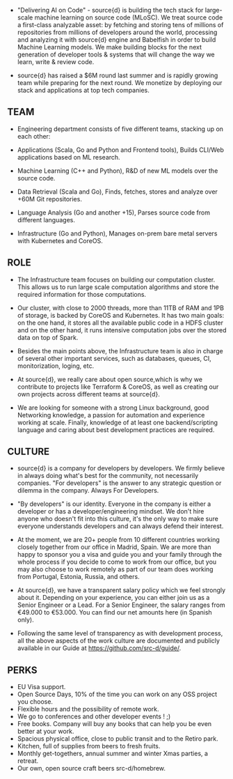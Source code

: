 - "Delivering AI on Code" - source{d} is building the tech stack for large-scale machine learning on source code (MLoSC). We treat source code a first-class analyzable asset: by fetching and storing tens of millions of repositories from millions of developers around the world, processing and analyzing it with source{d} engine and Babelfish in order to build Machine Learning models. We make building blocks for the next generation of developer tools & systems that will change the way we learn, write & review code.

- source{d} has raised a $6M round last summer and is rapidly growing team while preparing for the next round. We monetize by deploying our stack and applications at top tech companies. 

## TEAM

- Engineering department consists of five different teams, stacking up on each other:

- Applications (Scala, Go and Python and Frontend tools), Builds CLI/Web applications based on ML research.
- Machine Learning (C++ and Python), R&D of new ML models over the source code.
- Data Retrieval (Scala and Go), Finds, fetches, stores and analyze over  +60M Git repositories.
- Language Analysis (Go and another +15), Parses source code from different languages.
- Infrastructure (Go and Python), Manages on-prem bare metal servers with Kubernetes and CoreOS.


## ROLE

- The Infrastructure team focuses on building our computation cluster. This allows us to run large scale computation algorithms and store the required information for those computations.

- Our cluster, with close to 2000 threads, more than 11TB of RAM and 1PB of storage, is backed by CoreOS and Kubernetes. It has two main goals: on the one hand, it stores all the available public code in a HDFS cluster and on the other hand, it runs intensive computation jobs over the stored data on top of Spark. 

- Besides the main points above, the Infrastructure team is also in charge of several other important services, such as databases, queues, CI, monitorization, loging, etc.

- At source{d}, we really care about open source,which is why we contribute to projects like Terraform & CoreOS, as well as creating our own projects across different teams at source{d}.

- We are looking for someone with a strong Linux background, good Networking knowledge, a passion for automation and experience working at scale. Finally, knowledge of at least one backend/scripting language and caring about best development practices are required. 


## CULTURE

- source{d} is a company for developers by developers. We firmly believe in always doing what's best for the community, not necessarily companies. "For developers" is the answer to any strategic question or dilemma in the company. Always For Developers.

- "By developers" is our identity. Everyone in the company is either a developer or has a developer/engineering mindset. We don't hire anyone who doesn't fit into this culture, it's the only way to make sure everyone understands developers and can always defend their interest.

- At the moment, we are 20+ people from 10 different countries working closely together from our office in Madrid, Spain. We are more than happy to sponsor you a visa and guide you and your family through the whole process if you decide to come to work from our office, but you may also choose to work remotely as part of our team does working from Portugal, Estonia, Russia, and others.

- At source{d}, we have a transparent salary policy which we feel strongly about it. Depending on your experience, you can either join us as a Senior Engineer or a Lead. For a Senior Engineer, the salary ranges from €49.000 to €53.000. You can find our net amounts here (in Spanish only).

- Following the same level of transparency as with development process, all the above aspects of the work culture are documented and publicly available in our Guide at https://github.com/src-d/guide/.

## PERKS 

 - EU Visa support.
 - Open Source Days, 10% of the time you can work on any OSS project you choose.
 - Flexible hours and the possibility of remote work.
 - We go to conferences and other developer events ! ;)
 - Free books. Company will buy any books that can help you be even better at your work.
 - Spacious physical office, close to public transit and to the Retiro park.
 - Kitchen, full of supplies from beers to fresh fruits.
 - Monthly get-togethers, annual summer and winter Xmas parties, a retreat.
 - Our own, open source craft beers src-d/homebrew.
